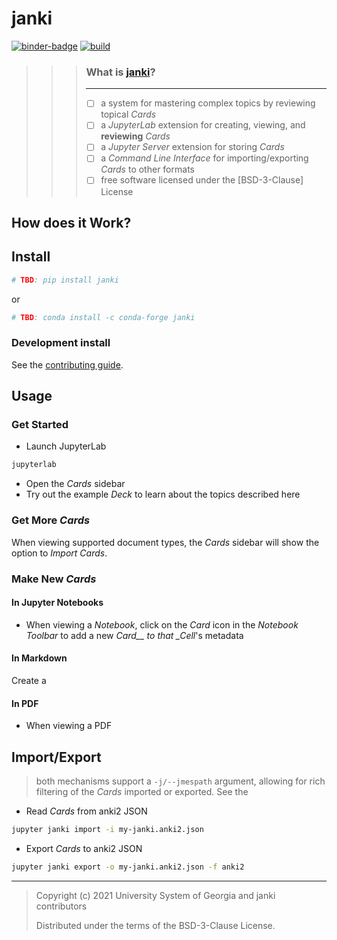 # janki

[![binder-badge][]][binder] [![build][workflow-badge]][workflow]

[binder]: http://mybinder.org/v2/gh/gt-coar/janki/main?urlpath=lab
[binder-badge]: https://mybinder.org/badge_logo.svg
[workflow-badge]:
  https://github.com/gt-coar/janki/workflows/.github/workflows/ci.yml/badge.svg
[workflow]:
  https://github.com/gt-coar/janki/actions?query=branch%3Amain+workflow%3A.github%2Fworkflows%2Fci.yml

> > > ### What is [janki](#janki)?
> > >
> > > ---
> > >
> > > - [ ] a system for mastering complex topics by reviewing topical _Cards_
> > > - [ ] a _JupyterLab_ extension for creating, viewing, and **reviewing** _Cards_
> > > - [ ] a _Jupyter Server_ extension for storing _Cards_
> > > - [ ] a _Command Line Interface_ for importing/exporting _Cards_ to other formats
> > > - [ ] free software licensed under the [BSD-3-Clause] License

## How does it Work?

## Install

```bash
# TBD: pip install janki
```

or

```bash
# TBD: conda install -c conda-forge janki
```

### Development install

See the [contributing guide].

[contributing guide]: https://github.com/gt-coar/janki/blob/main/CONTRIBUTING.md

## Usage

### Get Started

- Launch JupyterLab

```bash
jupyterlab
```

- Open the _Cards_ sidebar
- Try out the example _Deck_ to learn about the topics described here

### Get More _Cards_

When viewing supported document types, the _Cards_ sidebar will show the option to
_Import Cards_.

### Make New _Cards_

#### In Jupyter Notebooks

- When viewing a _Notebook_, click on the _Card_ icon in the _Notebook Toolbar_ to add a
  new _Card\_\_ to that \_Cell_'s metadata

#### In Markdown

Create a

#### In PDF

- When viewing a PDF

## Import/Export

> both mechanisms support a `-j/--jmespath` argument, allowing for rich filtering of the
> _Cards_ imported or exported. See the

[jmespath]: https://jmespath.org

- Read _Cards_ from anki2 JSON

```bash
jupyter janki import -i my-janki.anki2.json
```

- Export _Cards_ to anki2 JSON

```bash
jupyter janki export -o my-janki.anki2.json -f anki2
```

[contributing guide]: https://github.com/gt-coar/janki/blob/main/CONTRIBUTING.md

---

> Copyright (c) 2021 University System of Georgia and janki contributors
>
> Distributed under the terms of the BSD-3-Clause License.
